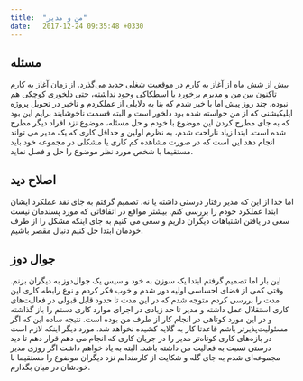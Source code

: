 ```yaml
---
title:  "من و مدیر"
date:   2017-12-24 09:35:48 +0330
---
```

## مسئله


بیش از شش ماه از آغاز به کارم در موقعیت شغلی جدید می‌گذرد. از زمان آغاز به کارم تاکنون بین من و مدیرم برخورد یا اسطکاکی وجود نداشته، حتی دلخوری کوچکی هم نبوده. چند روز پیش اما با خبر شدم که بنا به دلایلی از عملکردم و تاخیر در تحویل پروژه اپلیکیشنی که از من خواسته شده بود دلخور است و البته قسمت ناخوشایند برایم این بود که به جای مطرح کردن این موضوع با خودم و حل مسئله، موضوع نزد افراد دیگر مطرح شده است. ابتدا زیاد ناراحت شدم، به نظرم اولین و حداقل کاری که یک مدیر می تواند انجام دهد این است که در صورت مشاهده کم کاری یا مشکلی در مجموعه خود باید مستقیما با شخص مورد نظر موضوع را حل و فصل نماید.


## اصلاح دید


اما جدا از این که مدیر رفتار درستی داشته یا نه، تصمیم گرفتم به جای نقد عملکرد ایشان ابتدا عملکرد خودم را بررسی کنم. بیشتر مواقع در اتفاقاتی که مورد پسندمان نیست سعی در یافتن اشتباهات دیگران داریم و سعی می کنیم به جای اینکه مشکل را از طرف خودمان ابتدا حل کنیم دنبال مقصر باشیم.



## جوال دوز
این بار اما تصمیم گرفتم ابتدا یک سوزن به خود و سپس یک جوال‌دوز به دیگران بزنم. وقتی کمی از فضای احساسی اولیه دور شدم و خوب فکر کردم و نوع رابطه کاری این مدت را بررسی کردم متوجه شدم که در این مدت تا حدود قابل قبولی در فعالیت‌های کاری استقلال عمل داشته و مدیر تا حد زیادی در اجرای موارد کاری دستم را باز گذاشته و در این مورد کوتاهی در انجام کار از طرف من بوده است. نتیجه ساده این که اگر مسئولیت‌پذیرتر باشم قاعدتا کار به گلایه کشیده نخواهد شد. مورد دیگر اینکه لازم است در بازه‌های کاری کوتاه‌تر مدیر را در جریان کاری که انجام می دهم قرار دهم تا دید درستی نسبت به فعالیت من داشته باشد. البته به یاد خواهم داشت اگر روزی مدیر مجموعه‌ای شدم به جای گله‌ و شکایت از کارمندانم نزد دیگران موضوع را مستقیما با خودشان در میان بگذارم.

